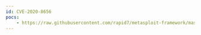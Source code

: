 ```yaml
---
id: CVE-2020-8656
pocs:
    - https://raw.githubusercontent.com/rapid7/metasploit-framework/master/modules/exploits/linux/http/eyesofnetwork_autodiscovery_rce.rb
---
```

